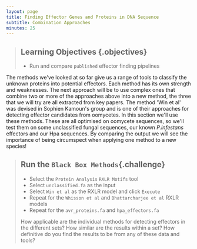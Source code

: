 ```yaml
---
layout: page
title: Finding Effector Genes and Proteins in DNA Sequence
subtitle: Combination Approaches
minutes: 25
---
```


> ## Learning Objectives {.objectives}
> * Run and compare `published` effector finding pipelines
>

The methods we've looked at so far give us a range of tools to classify the unknown proteins into potential effectors. Each method has its own strength and weaknesses. The next approach will be to use complex ones that combine two or more of the approaches above into a new method, the three that we will try are all extracted from key papers. The method 'Win et al' was devised in Sophien Kamoun's group and is one of their approaches for detecting effector candidates from oomycetes. In this section we'll use these methods. These are all optimised on oomycete sequences, so we'll test them on some unclassified fungal sequences, our known _P.infestans_ effectors and our Hpa sequences. By comparing the output we will see the importance of being circumspect when applying one method to a new species!

> ## Run the `Black Box Methods`{.challenge}
> + Select the `Protein Analysis` `RXLR Motifs` tool
> + Select `unclassified.fa` as the input
> + Select `Win et al` as the RXLR model and click `Execute`
> + Repeat for the `Whisson et al` and `Bhattarcharjee et al` RXLR models
> + Repeat for the `avr_proteins.fa` and `hpa_effectors.fa`
>
> How applicable are the individual methods for detecting effectors in the different sets? How similar are the results within a set? How definitive do you find the results to be from any of these data and tools?
